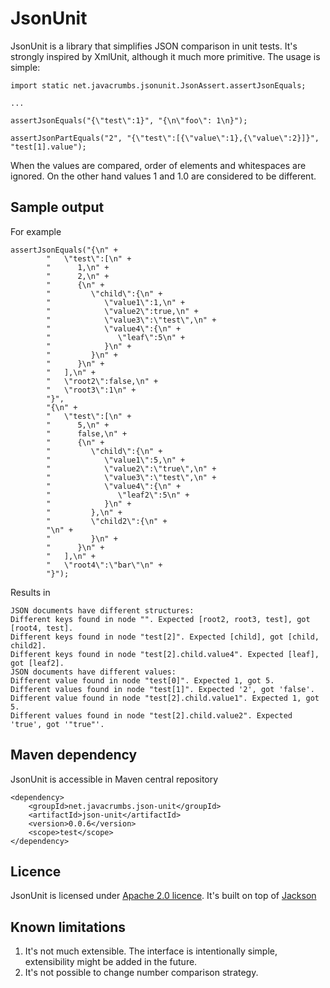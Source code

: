 JsonUnit
===========

JsonUnit is a library that simplifies JSON comparison in unit tests. It's strongly inspired by XmlUnit, although it much more primitive. The usage is
simple:

    import static net.javacrumbs.jsonunit.JsonAssert.assertJsonEquals;
    
    ...
    
    assertJsonEquals("{\"test\":1}", "{\n\"foo\": 1\n}");
    
    assertJsonPartEquals("2", "{\"test\":[{\"value\":1},{\"value\":2}]}", "test[1].value");
    
When the values are compared, order of elements and whitespaces are ignored. On the other hand values 1 and 1.0 are considered to be different.  

Sample output
-------------
For example 

    assertJsonEquals("{\n" +
			"   \"test\":[\n" +
			"      1,\n" +
			"      2,\n" +
			"      {\n" +
			"         \"child\":{\n" +
			"            \"value1\":1,\n" +
			"            \"value2\":true,\n" +
			"            \"value3\":\"test\",\n" +
			"            \"value4\":{\n" +
			"               \"leaf\":5\n" +
			"            }\n" +
			"         }\n" +
			"      }\n" +
			"   ],\n" +
			"   \"root2\":false,\n" +
			"   \"root3\":1\n" +
			"}",
			"{\n" +
			"   \"test\":[\n" +
			"      5,\n" +
			"      false,\n" +
			"      {\n" +
			"         \"child\":{\n" +
			"            \"value1\":5,\n" +
			"            \"value2\":\"true\",\n" +
			"            \"value3\":\"test\",\n" +
			"            \"value4\":{\n" +
			"               \"leaf2\":5\n" +
			"            }\n" +
			"         },\n" +
			"         \"child2\":{\n" +
			"\n" +
			"         }\n" +
			"      }\n" +
			"   ],\n" +
			"   \"root4\":\"bar\"\n" +
			"}");
			
Results in

	JSON documents have different structures:
	Different keys found in node "". Expected [root2, root3, test], got [root4, test].
	Different keys found in node "test[2]". Expected [child], got [child, child2].
	Different keys found in node "test[2].child.value4". Expected [leaf], got [leaf2].
	JSON documents have different values:
	Different value found in node "test[0]". Expected 1, got 5.
	Different values found in node "test[1]". Expected '2', got 'false'.
	Different value found in node "test[2].child.value1". Expected 1, got 5.
	Different values found in node "test[2].child.value2". Expected 'true', got '"true"'.


Maven dependency
----------------
JsonUnit is accessible in Maven central repository
	
	<dependency>
    	<groupId>net.javacrumbs.json-unit</groupId>
    	<artifactId>json-unit</artifactId>
    	<version>0.0.6</version>
    	<scope>test</scope>
	</dependency>
	
Licence
-------
JsonUnit is licensed under [Apache 2.0 licence](https://www.apache.org/licenses/LICENSE-2.0). It's built on top 
of [Jackson](http://jackson.codehaus.org/)


Known limitations
-----------------
1. It's not much extensible. The interface is intentionally simple, extensibility might be added in the future. 
2. It's not possible to change number comparison strategy. 

